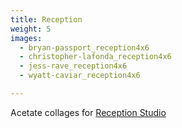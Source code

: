 ```yaml
---
title: Reception
weight: 5
images:
  - bryan-passport_reception4x6
  - christopher-lafonda_reception4x6
  - jess-rave_reception4x6
  - wyatt-caviar_reception4x6

---
```

Acetate collages for [Reception Studio](https://reception.studio)
